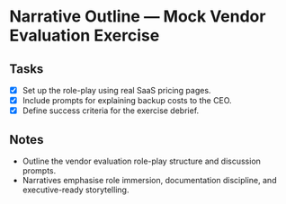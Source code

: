 # Narrative Outline — Mock Vendor Evaluation Exercise

## Tasks
- [x] Set up the role-play using real SaaS pricing pages.
- [x] Include prompts for explaining backup costs to the CEO.
- [x] Define success criteria for the exercise debrief.

## Notes
- Outline the vendor evaluation role-play structure and discussion prompts.
- Narratives emphasise role immersion, documentation discipline, and executive-ready storytelling.
